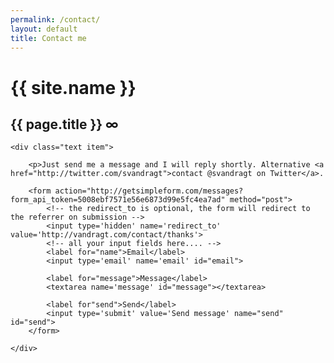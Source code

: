 ```yaml
---
permalink: /contact/
layout: default
title: Contact me
---
```

<h1>{{ site.name }}</h1>
<div id="body">
	<h2>{{ page.title }} <a style="text-decoration:none" class="permalink" href="{{ page.url }}">∞</a></h2>

	<div class="text item">

		<p>Just send me a message and I will reply shortly. Alternative <a href="http://twitter.com/svandragt">contact @svandragt on Twitter</a>.

		<form action="http://getsimpleform.com/messages?form_api_token=5008ebf7571e56e6873d99e5fc4ea7ad" method="post">
			<!-- the redirect_to is optional, the form will redirect to the referrer on submission -->
			<input type='hidden' name='redirect_to' value='http://vandragt.com/contact/thanks'>
			<!-- all your input fields here.... -->
			<label for="name">Email</label>
			<input type='email' name='email' id="email">

			<label for="message">Message</label>
			<textarea name='message' id="message"></textarea>
		
			<label for"send">Send</label>
			<input type='submit' value='Send message' name="send" id="send">
		</form>

	</div>
</div>
